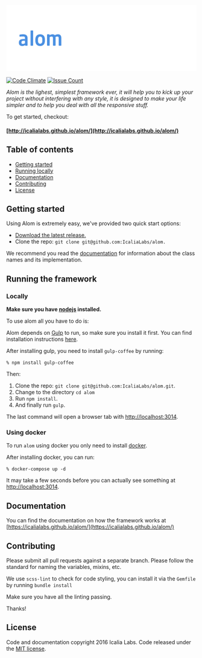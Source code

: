 
![Alom](alombanner.jpg)

[![Code Climate](https://codeclimate.com/repos/58376e28adabdb007400319e/badges/a3d9cf5c838bcca7b506/gpa.svg)](https://codeclimate.com/repos/58376e28adabdb007400319e/feed)
[![Issue Count](https://codeclimate.com/repos/58376e28adabdb007400319e/badges/a3d9cf5c838bcca7b506/issue_count.svg)](https://codeclimate.com/repos/58376e28adabdb007400319e/feed)

*Alom is the lighest, simplest framework ever, it will help you to kick up your project without interfering with any style, it is designed to make your life simpler and to help you deal with all the responsive stuff.*

To get started, checkout:

#### [http://icalialabs.github.io/alom/](http://icalialabs.github.io/alom/)

## Table of contents

- [Getting started](#getting-started)
- [Running locally](#running-locally)
- [Documentation](#documentation)
- [Contributing](#contributing)
- [License](#license)

## Getting started

Using Alom is extremely easy, we've provided two quick start options:

* [Download the latest release.](https://raw.githubusercontent.com/IcaliaLabs/alom/master/dist/css/alom.css)
* Clone the repo: `git clone git@github.com:IcaliaLabs/alom.`

We recommend you read the [documentation](https://icalialabs.github.io/alom/) for information about the class names and its implementation.

## Running the framework

### Locally 

**Make sure you have [nodejs](https://nodejs.org/en/) installed.**

To use alom all you have to do is:

Alom depends on [Gulp](http://gulpjs.com/) to run, so make sure you install it first. You can find installation instructions [here](https://github.com/gulpjs/gulp/blob/master/docs/getting-started.md).

After installing gulp, you need to install `gulp-coffee` by running:

```
% npm install gulp-coffee
```

Then:

1. Clone the repo: `git clone git@github.com:IcaliaLabs/alom.git`.
2. Change to the directory `cd alom`
2. Run `npm install`.
3. And finally run `gulp`. 

The last command will open a browser tab with [http://localhost:3014](http://localhost:3014).

### Using docker

To run `alom` using docker you only need to install [docker](https://www.docker.com/products/overview).

After installing docker, you can run:

```
% docker-compose up -d
```

It may take a few seconds before you can actually see something at [http://localhost:3014](http://localhost:3014).

## Documentation

You can find the documentation on how the framework works at [https://icalialabs.github.io/alom/](https://icalialabs.github.io/alom/)

## Contributing

Please submit all pull requests against a separate branch. Please follow the standard for naming the variables, mixins, etc.

We use `scss-lint` to check for code styling, you can install it via the `Gemfile` by running `bundle install`

Make sure you have all the linting passing. 

Thanks!

## License

Code and documentation copyright 2016 Icalia Labs. Code released under the [MIT license](LICENSE).
